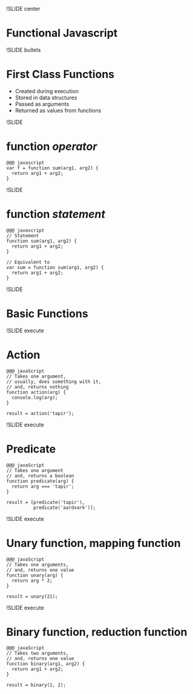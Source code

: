!SLIDE center
# Functional Javascript

!SLIDE bullets
# First Class Functions

* Created during execution
* Stored in data structures
* Passed as arguments
* Returned as values from functions

!SLIDE
# function *operator*

    @@@ javascript
    var f = function sum(arg1, arg2) {
      return arg1 + arg2;
    }

!SLIDE
# function *statement*

    @@@ javascript
    // Statement
    function sum(arg1, arg2) {
      return arg1 + arg2;
    }

    // Equivalent to
    var sum = function sum(arg1, arg2) {
      return arg1 + arg2;
    }

!SLIDE
# Basic Functions

!SLIDE execute
# Action

    @@@ javaScript
    // Takes one argument,
    // usually, does something with it,
    // and, returns nothing
    function action(arg) {
      console.log(arg);
    }

    result = action('tapir');

!SLIDE execute
# Predicate

    @@@ javaScript
    // Takes one argument
    // and, returns a boolean
    function predicate(arg) {
      return arg === 'tapir';
    }

    result = [predicate('tapir'), 
              predicate('aardvark')];

!SLIDE execute
# Unary function, mapping function

    @@@ javaScript
    // Takes one arguments,
    // and, returns one value
    function unary(arg) {
      return arg * 2;
    }

    result = unary(21);

!SLIDE execute
# Binary function, reduction function

    @@@ javaScript
    // Takes two arguments,
    // and, returns one value
    function binary(arg1, arg2) {
      return arg1 + arg2;
    }

    result = binary(1, 2);

